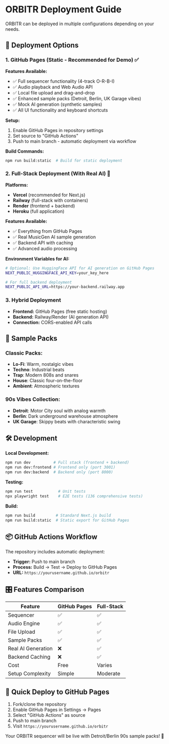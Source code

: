 # ORBITR Deployment Guide

ORBITR can be deployed in multiple configurations depending on your needs.

## 🚀 Deployment Options

### 1. GitHub Pages (Static - Recommended for Demo) ✅

**Features Available:**
- ✅ Full sequencer functionality (4-track O-R-B-I)
- ✅ Audio playback and Web Audio API
- ✅ Local file upload and drag-and-drop
- ✅ Enhanced sample packs (Detroit, Berlin, UK Garage vibes)
- ✅ Mock AI generation (synthetic samples)
- ✅ All UI functionality and keyboard shortcuts

**Setup:**
1. Enable GitHub Pages in repository settings
2. Set source to "GitHub Actions"
3. Push to main branch - automatic deployment via workflow

**Build Commands:**
```bash
npm run build:static  # Build for static deployment
```

### 2. Full-Stack Deployment (With Real AI) 🤖

**Platforms:**
- **Vercel** (recommended for Next.js)
- **Railway** (full-stack with containers)
- **Render** (frontend + backend)
- **Heroku** (full application)

**Features Available:**
- ✅ Everything from GitHub Pages
- ✅ Real MusicGen AI sample generation
- ✅ Backend API with caching
- ✅ Advanced audio processing

**Environment Variables for AI:**
```bash
# Optional: Use HuggingFace API for AI generation on GitHub Pages
NEXT_PUBLIC_HUGGINGFACE_API_KEY=your_key_here

# For full backend deployment
NEXT_PUBLIC_API_URL=https://your-backend.railway.app
```

### 3. Hybrid Deployment

- **Frontend:** GitHub Pages (free static hosting)
- **Backend:** Railway/Render (AI generation API)
- **Connection:** CORS-enabled API calls

## 🎵 Sample Packs

### Classic Packs:
- **Lo-Fi**: Warm, nostalgic vibes
- **Techno**: Industrial beats
- **Trap**: Modern 808s and snares
- **House**: Classic four-on-the-floor
- **Ambient**: Atmospheric textures

### 90s Vibes Collection:
- **Detroit**: Motor City soul with analog warmth
- **Berlin**: Dark underground warehouse atmosphere  
- **UK Garage**: Skippy beats with characteristic swing

## 🛠 Development

**Local Development:**
```bash
npm run dev          # Full stack (frontend + backend)
npm run dev:frontend # Frontend only (port 3001)
npm run dev:backend  # Backend only (port 8000)
```

**Testing:**
```bash
npm run test           # Unit tests
npx playwright test    # E2E tests (136 comprehensive tests)
```

**Build:**
```bash
npm run build         # Standard Next.js build
npm run build:static  # Static export for GitHub Pages
```

## 📦 GitHub Actions Workflow

The repository includes automatic deployment:

- **Trigger:** Push to main branch
- **Process:** Build → Test → Deploy to GitHub Pages  
- **URL:** `https://yourusername.github.io/orbitr`

## 🎛 Features Comparison

| Feature | GitHub Pages | Full-Stack |
|---------|-------------|------------|
| Sequencer | ✅ | ✅ |
| Audio Engine | ✅ | ✅ |
| File Upload | ✅ | ✅ |
| Sample Packs | ✅ | ✅ |
| Real AI Generation | ❌ | ✅ |
| Backend Caching | ❌ | ✅ |
| Cost | Free | Varies |
| Setup Complexity | Simple | Moderate |

## 🚀 Quick Deploy to GitHub Pages

1. Fork/clone the repository
2. Enable GitHub Pages in Settings → Pages
3. Select "GitHub Actions" as source
4. Push to main branch
5. Visit `https://yourusername.github.io/orbitr`

Your ORBITR sequencer will be live with Detroit/Berlin 90s sample packs! 🎵
